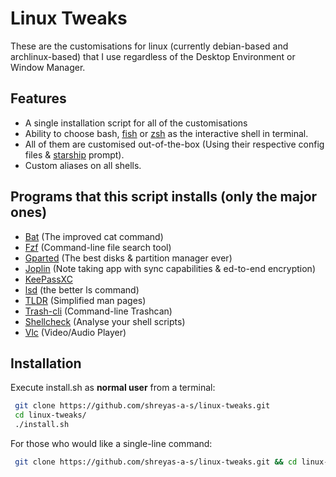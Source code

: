 # Linux Tweaks
These are the customisations for linux (currently debian-based and archlinux-based) that I use regardless of the Desktop Environment or Window Manager.

## Features

- A single installation script for all of the customisations
- Ability to choose bash, [fish](https://github.com/fish-shell/fish-shell) or [zsh](https://github.com/zsh-users/zsh) as the interactive shell in terminal.
- All of them are customised out-of-the-box (Using their respective config files & [starship](https://github.com/starship/starship) prompt).
- Custom aliases on all shells.

## Programs that this script installs (only the major ones)

- [Bat](https://github.com/sharkdp/bat) (The improved cat command)
- [Fzf](https://github.com/junegunn/fzf) (Command-line file search tool)
- [Gparted](https://gitlab.gnome.org/GNOME/gparted) (The best disks & partition manager ever)
- [Joplin](https://github.com/laurent22/joplin) (Note taking app with sync capabilities & ed-to-end encryption)
- [KeePassXC](https://github.com/keepassxreboot/keepassxc)
- [lsd](https://github.com/lsd-rs/lsd) (the better ls command)
- [TLDR](https://github.com/tldr-pages/tldr) (Simplified man pages)
- [Trash-cli](https://github.com/andreafrancia/trash-cli) (Command-line Trashcan)
- [Shellcheck](https://github.com/koalaman/shellcheck) (Analyse your shell scripts)
- [Vlc](https://github.com/videolan/vlc) (Video/Audio Player)

## Installation

Execute install.sh as **normal user** from a terminal:

```bash
 git clone https://github.com/shreyas-a-s/linux-tweaks.git
 cd linux-tweaks/
 ./install.sh
```

For those who would like a single-line command:
```bash
 git clone https://github.com/shreyas-a-s/linux-tweaks.git && cd linux-tweaks/ && ./install.sh
```

